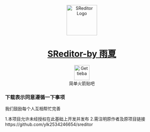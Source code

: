 <div align=center><img src="https://diyyx.wang/app/com.yx.sreditor/ic_launcher.png" alt="SReditor Logo" height="100"/></div>

# <div align=center><a href="https://diyyx.wang/app/com.yx.sreditor" title="SReditor Official Website">SReditor-by 雨夏</a></div>

<div align=center><a href="https://tieba.baidu.com/f?kw=simplerockets" title="Get tieba"><img src="https://diyyx.wang/app/com.yx.sreditor/ic_sr.jpg" alt="Get tieba" height="50"/></a></div>

<div align=center>简单火箭贴吧</div>

### 下载表示同意遵循一下事项

我们鼓励每个人互相帮忙完善

1.本项目允许未经授权在此基础上开发并发布
2.需注明原作者及原项目链接https://github.com/ylk2534246654/sreditor
